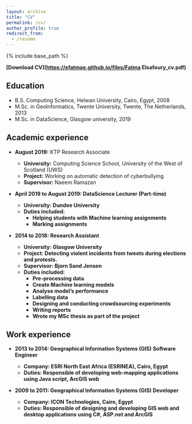 ```yaml
---
layout: archive
title: "CV"
permalink: /cv/
author_profile: true
redirect_from:
  - /resume
---
```


{% include base_path %}

<span style=“color:blue;”> <b>[Download CV](https://efatmae.github.io/files/Fatma Elsafoury_cv.pdf)
</b> </span>

Education
------
* B.S. Computing Science, Helwan University, Cairo, Egypt, 2008
* M.Sc. in GeoInformatics, Twente University, Twente, The Netherlands, 2013
* M.Sc. in DataScience, Glasgow university, 2019

Academic experience
------
* <b>August 2019:</b> KTP Research Associate
  * <b>University:</b> Computing Science School, University of the West of Scotland (UWS)
  * <b>Project:</b> Working on automatic detection of cyberbullying
  * <b>Supervisor:</b> Naeem Ramazan

* <b>April 2019 to August 2019:<b> DataScience Lecturer (Part-time)
  * <b>University:</b> Dundee University
  * <b>Duties included:</b>
      * Helping students with Machine learning assignments
	  * Marking assignments

* <b>2014 to 2018:</b> Research Assistant
  * <b>University:</b> Glasgow University
  * <b>Project:</b> Detecting violent incidents from tweets during elections and protests.
  * <b>Supervisor:</b> Bjorn Sand Jensen
  * <b>Duties included:</b>
     * Pre-processing data
     * Create Machine learning models
     * Analyse model’s performance
     * Labelling data
     * Designing and conducting crowdsourcing experiments
     * Writing reports
     * Wrote my MSc thesis as part of the project

Work experience
------
* <b>2013 to 2014:</b> Geographical Information Systems (GIS) Software Engineer
  * <b>Company:</b> ESRI North East Africa (ESRINEA), Cairo, Egypt
  * <b>Duties:</b> Responsible of developing web-mapping applications using Java script, ArcGIS web

* <b>2009 to 2011:</b> Geographical Information Systems (GIS) Developer
  * <b>Company:</b> ICON Technologies, Cairo, Egypt
  * <b>Duties:</b> Responsible of designing and developing GIS web and desktop applications using C#, ASP.net and ArcGIS

